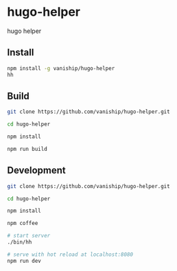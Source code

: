 # hugo-helper
hugo helper

## Install

```bash
npm install -g vaniship/hugo-helper
hh
```

## Build
```bash
git clone https://github.com/vaniship/hugo-helper.git

cd hugo-helper

npm install

npm run build
```

## Development
```bash
git clone https://github.com/vaniship/hugo-helper.git

cd hugo-helper

npm install

npm coffee

# start server
./bin/hh

# serve with hot reload at localhost:8080
npm run dev
```
